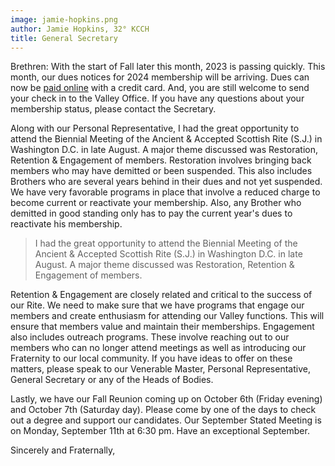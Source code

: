```yaml
---
image: jamie-hopkins.png
author: Jamie Hopkins, 32° KCCH
title: General Secretary
---
```


Brethren: With the start of Fall later this month, 2023 is passing quickly. This month, our dues notices for 2024 membership will be arriving. Dues can now be [paid online](https://members.scottishrite.org/login/) with a credit card. And, you are still welcome to send your check in to the Valley Office. If you have any questions about your membership status, please contact the Secretary.

Along with our Personal Representative, I had the great opportunity to attend the Biennial Meeting of the Ancient & Accepted Scottish Rite (S.J.) in Washington D.C. in late August. A major theme discussed was Restoration, Retention & Engagement of members. Restoration involves bringing back members who may have demitted or been suspended. This also includes Brothers who are several years behind in their dues and not yet suspended. We have very favorable programs in place that involve a reduced charge to become current or reactivate your membership. Also, any Brother who demitted in good standing only has to pay the current year's dues to reactivate his membership.

> I had the great opportunity to attend the Biennial Meeting of the Ancient & Accepted Scottish Rite (S.J.) in Washington D.C. in late August. A major theme discussed was Restoration, Retention & Engagement of members.

Retention & Engagement are closely related and critical to the success of our Rite. We need to make sure that we have programs that engage our members and create enthusiasm for attending our Valley functions. This will ensure that members value and maintain their memberships. Engagement also includes outreach programs. These involve reaching out to our members who can no longer attend meetings as well as introducing our Fraternity to our local community. If you have ideas to offer on these matters, please speak to our Venerable Master, Personal Representative, General Secretary or any of the Heads of Bodies.

Lastly, we have our Fall Reunion coming up on October 6th (Friday evening) and October 7th (Saturday day). Please come by one of the days to check out a degree and support our candidates. Our September Stated Meeting is on Monday, September 11th at 6:30 pm. Have an exceptional September.

Sincerely and Fraternally,